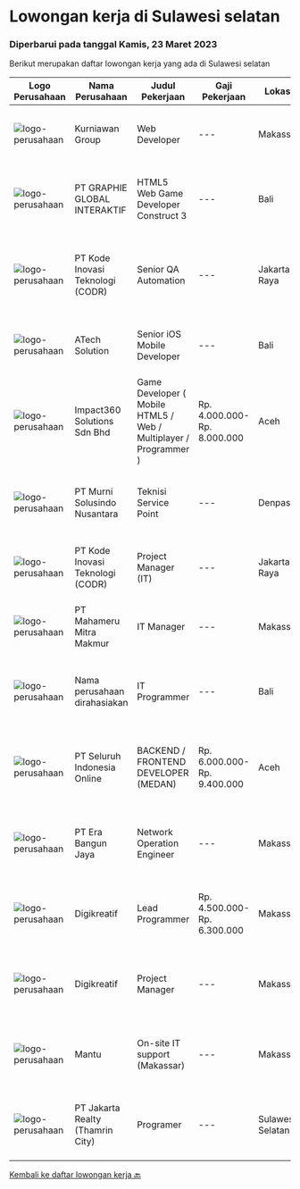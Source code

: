 
  # Lowongan kerja di Sulawesi selatan

  ### Diperbarui pada tanggal Kamis, 23 Maret 2023

  Berikut merupakan daftar lowongan kerja yang ada di Sulawesi selatan

  |Logo Perusahaan | Nama Perusahaan | Judul Pekerjaan | Gaji Pekerjaan | Lokasi | Deskripsi | Tanggal diunggah | Pranala |
  | -------------- | --------------- | --------------- | --------- | --------- | -------------- | ------- | ----------- |
  |![logo-perusahaan](https://image-service-cdn.seek.com.au/a1a31fde4bd5654a375321f16119ce66b8da3dc0/ee4dce1061f3f616224767ad58cb2fc751b8d2dc)|Kurniawan Group|Web Developer|---|Makassar|PT. Aptana Citra Solusindo yang merupakan satu dari beberapa anak Perusahaan Kurniawan Group yang bergerak di bidang Digital Marketing atau...|Rabu, 22 Maret 2023|https://www.jobstreet.co.id/id/job/web-developer-4251958?token=0~452297f9-d01a-4013-96a0-898483d4c9ad&sectionRank=1&jobId=jobstreet-id-job-4251958|
|![logo-perusahaan](https://image-service-cdn.seek.com.au/f9a751ea24d68e4658d0eb7882e2db58a9b95cb0/ee4dce1061f3f616224767ad58cb2fc751b8d2dc)|PT GRAPHIE GLOBAL INTERAKTIF|HTML5 Web Game Developer Construct 3|---|Bali|Deskripsi Pekerjaan : Usia maksimal 35 tahun Pendidikan terakhir minimal D3 Menyenangi dunia aplikasi komputer dan pembuatan game Mempunyai kemampuan...|Selasa, 21 Maret 2023|https://www.jobstreet.co.id/id/job/html5-web-game-developer-construct-3-4258701?token=0~452297f9-d01a-4013-96a0-898483d4c9ad&sectionRank=2&jobId=jobstreet-id-job-4258701|
|![logo-perusahaan](https://image-service-cdn.seek.com.au/6d97a4ffe0f325e8e84b260a2064eead4009eff7/ee4dce1061f3f616224767ad58cb2fc751b8d2dc)|PT Kode Inovasi Teknologi (CODR)|Senior QA Automation|---|Jakarta Raya|Minimum Requirements: Candidates must possess at least a Bachelor's Degree in Engineering (Computer/Telecommunication), Computer Science/Information...|Rabu, 22 Maret 2023|https://www.jobstreet.co.id/id/job/senior-qa-automation-4251849?token=0~452297f9-d01a-4013-96a0-898483d4c9ad&sectionRank=3&jobId=jobstreet-id-job-4251849|
|![logo-perusahaan](https://image-service-cdn.seek.com.au/47c310cb4a4b2f78eb96e68d023d29f0872524d1/ee4dce1061f3f616224767ad58cb2fc751b8d2dc)|ATech Solution|Senior iOS Mobile Developer|---|Bali|Responsibilities: Research, design, develop, enhance, and maintain high performance iOS applications Collaborate with cross functional teams to...|Jumat, 17 Maret 2023|https://www.jobstreet.co.id/id/job/senior-ios-mobile-developer-4253498?token=0~452297f9-d01a-4013-96a0-898483d4c9ad&sectionRank=4&jobId=jobstreet-id-job-4253498|
|![logo-perusahaan](https://image-service-cdn.seek.com.au/cedff589ebe9d852a33989a35efb7fc721ea237a/ee4dce1061f3f616224767ad58cb2fc751b8d2dc)|Impact360 Solutions Sdn Bhd|Game Developer ( Mobile HTML5 / Web / Multiplayer / Programmer )|Rp. 4.000.000-Rp. 8.000.000|Aceh|We are hiring remote HTML5 game developers from all parts of Indonesia. If you have real experience building HTML5 games or applications, you're...|Selasa, 14 Maret 2023|https://www.jobstreet.co.id/id/job/game-developer-mobile-html5-web-multiplayer-programmer-5315725/origin/my?token=0~452297f9-d01a-4013-96a0-898483d4c9ad&sectionRank=5&jobId=jobstreet-my-job-5315725|
|![logo-perusahaan](https://image-service-cdn.seek.com.au/ac1a14aaff971ca3957d22e9f2c18e5dbf9e94e6/ee4dce1061f3f616224767ad58cb2fc751b8d2dc)|PT Murni Solusindo Nusantara|Teknisi Service Point|---|Denpasar|DESKRIPSI PEKERJAAN: Melakukan PM (Preventive Maintenance) dan CM (Corrective Maintenance) ke customer sesuai dengan SLA yang sudah ditetapkan....|Rabu, 08 Maret 2023|https://www.jobstreet.co.id/id/job/teknisi-service-point-4254672?token=0~452297f9-d01a-4013-96a0-898483d4c9ad&sectionRank=6&jobId=jobstreet-id-job-4254672|
|![logo-perusahaan](https://image-service-cdn.seek.com.au/f9a43488fb6cd9c390e0bc30837cba2409c40d5b/ee4dce1061f3f616224767ad58cb2fc751b8d2dc)|PT Kode Inovasi Teknologi (CODR)|Project Manager (IT)|---|Jakarta Raya|Job Description: Fully involved in full Software Development Lifecycle using waterfall / agile methodology Scheduling of project milestones,...|Selasa, 07 Maret 2023|https://www.jobstreet.co.id/id/job/project-manager-it-4251860?token=0~452297f9-d01a-4013-96a0-898483d4c9ad&sectionRank=7&jobId=jobstreet-id-job-4251860|
|![logo-perusahaan](https://image-service-cdn.seek.com.au/76d0f8b5a89fdab0a00407fc7176823ddb220634/ee4dce1061f3f616224767ad58cb2fc751b8d2dc)|PT Mahameru Mitra Makmur|IT Manager|---|Makassar|JOB SCOPE &amp; RESPONSIBILITY : Manage &amp; control all IT-related duties activities. Advise management on latest IT trends and good practice....|Minggu, 05 Maret 2023|https://www.jobstreet.co.id/id/job/it-manager-4249260?token=0~452297f9-d01a-4013-96a0-898483d4c9ad&sectionRank=8&jobId=jobstreet-id-job-4249260|
|![logo-perusahaan](https://i.ibb.co/sqvTCh9/112815900-stock-vector-no-image-available-icon-flat-vector.webp)|Nama perusahaan dirahasiakan|IT Programmer|---|Bali|Pendidikan minimal S1 segala jurusan Minimal memiliki 2 tahun pengalaman kerja di bidang yang sama Memiliki pengetahuan mengenai PHP dan bahasa...|Minggu, 05 Maret 2023|https://www.jobstreet.co.id/id/job/it-programmer-4249134?token=0~452297f9-d01a-4013-96a0-898483d4c9ad&sectionRank=9&jobId=jobstreet-id-job-4249134|
|![logo-perusahaan](https://image-service-cdn.seek.com.au/c768f0670f8f8212da7de609b6af9d0b2e5134cc/ee4dce1061f3f616224767ad58cb2fc751b8d2dc)|PT Seluruh Indonesia Online|BACKEND / FRONTEND DEVELOPER (MEDAN)|Rp. 6.000.000-Rp. 9.400.000|Aceh|Memiliki pengalaman leadership sebagai Manager sebelumnya.Back End Engineer1. Memiliki pengalaman dalam membangun RESTful APIs2. Menguasai bahasa...|Sabtu, 04 Maret 2023|https://www.jobstreet.co.id/id/job/backend-frontend-developer-medan-4237176?token=0~452297f9-d01a-4013-96a0-898483d4c9ad&sectionRank=10&jobId=jobstreet-id-job-4237176|
|![logo-perusahaan](https://image-service-cdn.seek.com.au/f6aaf9211952c4e197399cbb265872b011708396/ee4dce1061f3f616224767ad58cb2fc751b8d2dc)|PT Era Bangun Jaya|Network Operation Engineer|---|Makassar|I.   RINGKASAN PEKERJAAN1)  Melakukan monitoring performansi jaringan perangkat aktif (Metro Network, FTTH) yang terpasang untuk memastikan...|Kamis, 23 Februari 2023|https://www.jobstreet.co.id/id/job/network-operation-engineer-4237603?token=0~452297f9-d01a-4013-96a0-898483d4c9ad&sectionRank=11&jobId=jobstreet-id-job-4237603|
|![logo-perusahaan](https://image-service-cdn.seek.com.au/9561266105d92c986ae72e50ee916c0451d117f0/ee4dce1061f3f616224767ad58cb2fc751b8d2dc)|Digikreatif|Lead Programmer|Rp. 4.500.000-Rp. 6.300.000|Makassar|Kualifikasi: Age maximum 30 years old Minimum 3 years experience as Frontend/ Backend/ Mobile/ Fullstack Developer Experience in web development with...|Sabtu, 25 Februari 2023|https://www.jobstreet.co.id/id/job/lead-programmer-4239631?token=0~452297f9-d01a-4013-96a0-898483d4c9ad&sectionRank=12&jobId=jobstreet-id-job-4239631|
|![logo-perusahaan](https://image-service-cdn.seek.com.au/af2cf20aa281136f2201853154f615230c8cdcdc/ee4dce1061f3f616224767ad58cb2fc751b8d2dc)|Digikreatif|Project Manager|---|Makassar|Qualification : age maximum 30 years old Passionate in technology Minimum 2 years experience as Project Manager/ Software Engineer/ Programmer Strong...|Jumat, 24 Februari 2023|https://www.jobstreet.co.id/id/job/project-manager-4238810?token=0~452297f9-d01a-4013-96a0-898483d4c9ad&sectionRank=13&jobId=jobstreet-id-job-4238810|
|![logo-perusahaan](https://i.ibb.co/sqvTCh9/112815900-stock-vector-no-image-available-icon-flat-vector.webp)|Mantu|On-site IT support (Makassar)|---|Makassar|Who are we?Amaris Consulting is an independent technology consulting firm providing guidance and solutions to businesses. With more than 1000 clients...|Rabu, 22 Maret 2023|https://www.jobstreet.co.id/id/job/on-site-it-support-makassar-1035043795?token=0~452297f9-d01a-4013-96a0-898483d4c9ad&sectionRank=14&jobId=jobstreet-id-job-1035043795|
|![logo-perusahaan](https://image-service-cdn.seek.com.au/d5656f605c27905fd108681146915326260ad70e/ee4dce1061f3f616224767ad58cb2fc751b8d2dc)|PT Jakarta Realty (Thamrin City)|Programer|---|Sulawesi Selatan|- Mengolah database/server perusahaan dan menjaga keamanan system. - Membuat program yang dibutuhkan perusahaaan dalam business analyst, marketing...|Rabu, 22 Maret 2023|https://www.jobstreet.co.id/id/job/programer-1035065646?token=0~452297f9-d01a-4013-96a0-898483d4c9ad&sectionRank=15&jobId=jobstreet-id-job-1035065646|


  [Kembali ke daftar lowongan kerja 🔙](../README.md#daftar-lowongan-kerja)
  